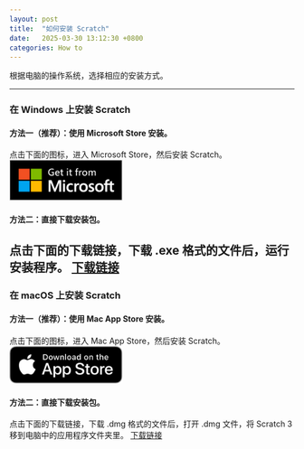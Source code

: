 ```yaml
---
layout: post
title:  "如何安装 Scratch"
date:   2025-03-30 13:12:30 +0800
categories: How to
---
```


根据电脑的操作系统，选择相应的安装方式。

---

### 在 Windows 上安装 Scratch

#### 方法一（推荐）：使用 Microsoft Store 安装。
点击下面的图标，进入 Microsoft Store，然后安装 Scratch。
<a href="https://www.microsoft.com/store/apps/9pfgj25jl6x3?cid=storebadge&ocid=badge">
    <img src="/assets/img/windows-store-badge.svg" alt="Windows Store Badge" width="200">
</a>

#### 方法二：直接下载安装包。
点击下面的下载链接，下载 .exe 格式的文件后，运行安装程序。
[下载链接](https://dpfy.sharepoint.com/:u:/s/maker/ESkl_DQkESBHh0Wf6qvBoxEBlNzoZDHvVCkw3SgUgVXEeA)
---

### 在 macOS 上安装 Scratch

#### 方法一（推荐）：使用 Mac App Store 安装。
点击下面的图标，进入 Mac App Store，然后安装 Scratch。
<a href="https://apps.apple.com/us/app/scratch-desktop/id1446785996?mt=12">
    <img src="/assets/img/mac-store-badge.svg" alt="Mac App Store Badge" width="200">
</a>

#### 方法二：直接下载安装包。
点击下面的下载链接，下载 .dmg 格式的文件后，打开 .dmg 文件，将 Scratch 3 移到电脑中的应用程序文件夹里。
[下载链接](https://dpfy.sharepoint.com/:u:/s/maker/EVq020e2wwJCj4hClvpMS38BuAXxVdWqeAtEVLVi8AkjgA)
